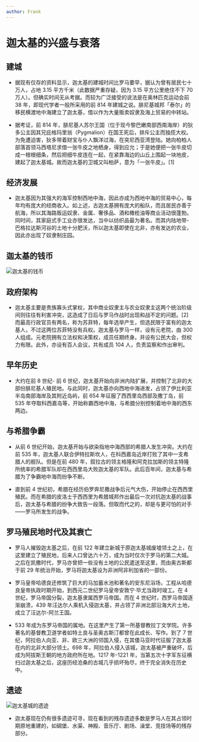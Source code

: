 ```yaml
---
author: Frank
---
```


# 迦太基的兴盛与衰落

## 建城

- 据现有仅存的资料显示，迦太基的建城时间比罗马要早，据认为曾有居民七十万人，占地 3.15 平方千米（此数据严重存疑，因为 3.15 平方公里绝住不下 70 万人）。但确实时间无从考据。而较为广泛接受的说法是在奥林匹克运动会前 38 年，即现代学者一般所采用的前 814 年建城之说。腓尼基城邦「泰尔」的移民横渡地中海建立了迦太基，借以作为大量贩卖奴隶及海上贸易的中转站。

- 据考证，前 814 年，腓尼基人苏尔王国（位于现今黎巴嫩南部西南海岸）的狄多公主因其兄庇格玛里翁（Pygmalion）在国王死后，排斥公主而独揽大权。为免遭迫害，狄多带着财宝与仆人飘洋过海，在突尼西亚湾登陆。她向柏柏人部落首领马西塔尼求借一张牛皮之地栖身，得到应允；于是她便把一张牛皮切成一根根细条，然后把细牛皮连在一起，在紧靠海边的山丘上围起一块地皮，建起了迦太基城。故而迦太基的卫城又叫柏萨，意为「一张牛皮」。[1]

## 经济发展

- 迦太基因为其强大的海军控制西地中海，因此亦成为西地中海的贸易中心，每年均有庞大的经商收入。如上述，古迦太基拥有庞大的船队，而且居民亦善于航海，所以其海路贩运奴隶、金属、奢侈品、酒和橄榄油等商业活动很蓬勃。同时间，其家庭式手工业亦很发达，当中以纺织品最为著名。而其内陆地带-巴格拉达斯河谷的土地十分肥沃，所以迦太基即使在北非，亦有发达的农业，因此亦出现了奴隶制庄园。

## 迦太基的钱币

![迦太基的钱币](/image/social/empire/Καρχηδών/coin.png)

## 政府架构

- 迦太基主要是贵族寡头式掌权，其中商业奴隶主与农业奴隶主这两个统治阶级间则往往有利害冲突，这造成了日后与罗马作战时出现和战不定的问题。[2]而最高行政官员有两名，称为苏菲特，每年选举产生，但选民限于富有的迦太基人，不过这两位苏菲特没有兵权。迦太基与罗马一样，设有元老院，由 300 人组成。元老院拥有立法权和决策权，成员任期终身。并设有公民大会，但权力有限。此外，亦设有百人会议，共有成员 104 人，负责监察和作出审判。

## 早年历史

- 大约在前 8 世纪- 前 6 世纪，迦太基开始向非洲内陆扩展，并控制了北非的大部份腓尼基人殖民地。与此同时，迦太基亦向西地中海进发，占领了伊比利亚半岛南部海岸及其附近岛屿，前 654 年征服了西西里岛西部及撒丁岛，前 535 年夺取科西嘉岛等，开始称霸西地中海，与希腊分别控制着地中海的西东两边。

## 与希腊争霸

- 从前 6 世纪开始，迦太基开始与欲染指地中海西部的希腊人发生冲突。大约在前 535 年，迦太基人联合伊特拉斯坎人，在科西嘉岛近岸打败了其中一支希腊人的舰队。但是在前 480 年，叙拉古的领主格隆和阿克拉加斯的领主特隆所统率的希腊军队却在西西里岛大败迦太基的军队。此后百年间，迦太基与希腊为了争霸地中海而纷争不断。

- 直到前 4 世纪初，希腊在经历伯罗奔尼撒战争后元气大伤，开始停止在西西里殖民。而在希腊的皮洛士于西西里为希腊城邦作出最后一次对抗迦太基的战事后，迦太基与希腊的纷争大致告一段落。但取而代之的，却是与更可怕的对手――罗马所发生的战争。

## 罗马殖民地时代及其衰亡

- 罗马人摧毁迦太基之后，在前 122 年建立新城于原迦太基城废墟领土之上，在这里建立了殖民地，后来人口曾达六十万，成为当时仅次于罗马的第二大城。之后在凯撒时代，罗马亦曾把一些没有土地的公民遣送至这里，而由奥古斯都于前 29 年统治开始，罗马将迦太基设为非洲阿非利加省的一部份。

- 罗马皇帝哈德良还修筑了巨大的马加蓄水池和著名的安东尼浴场，工程从哈德良皇帝执政时期开始，到西元二世纪罗马皇帝安敦宁·毕尤当政时竣工。在 4 世纪，罗马帝国分裂，迦太基隶属西罗马帝国。而在 4 世纪时，西罗马帝国逐渐崩溃，439 年汪达尔人乘机入侵迦太基，并占领了非洲北部沿海大片土地，成立了汪达尔-阿兰王国。

- 533 年成为东罗马帝国的属地。在这里产生了第一所基督教拉丁文学院。许多著名的基督教卫道学者如特土良与圣奥古斯汀都曾在此成长、写作。到了 7 世纪，阿拉伯人向亚、非、欧三大洲的邻国入侵，在其倭马亚时代征服了迦太基在内的北非大部分领土。698 年，阿拉伯人侵入该城，迦太基被严重破坏，后成为阿拔斯王朝的地方政府所在地。1217 年-1221 年，当第五次十字军东征横扫过迦太基之后，这座历经沧桑的古城几乎损坏殆尽，终于完全消失在历史中。

## 遗迹

![迦太基城的遗迹](/image/social/empire/Καρχηδών/historicalsite.png)

- 迦太基现在仍有很多遗迹可寻，现在看到的残存遗迹多数是罗马人在其占领时期原地重建的，如碉堡、水渠、神殿、音乐厅、剧场、澡堂、竞技场等的残存部分。
